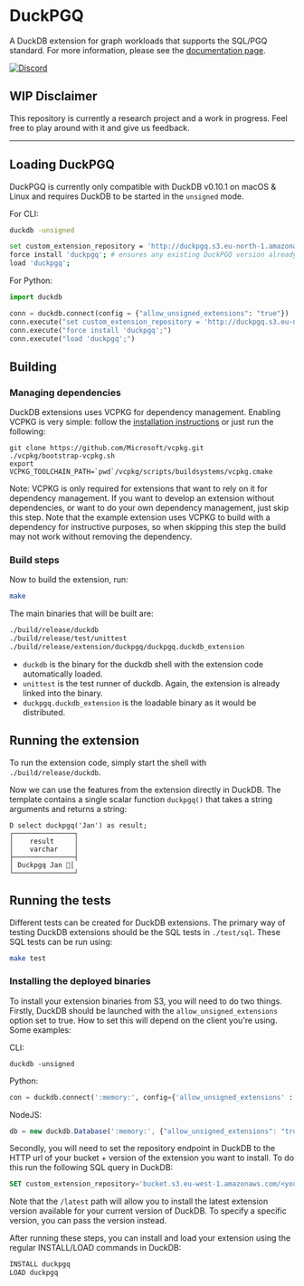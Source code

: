 # DuckPGQ
A DuckDB extension for graph workloads that supports the SQL/PGQ standard. For more information, please see the [documentation page](https://duckpgq.notion.site/duckpgq/b8ac652667964f958bfada1c3e53f1bb?v=3b47a8d44bdf4e0c8b503bf23f1b76f2).

[![Discord](https://discordapp.com/api/guilds/1225369321077866496/widget.png?style=banner3)](https://discord.gg/8X95XHhQB7)
## WIP Disclaimer
This repository is currently a research project and a work in progress. Feel free to play around with it and give us feedback.

---

## Loading DuckPGQ
DuckPGQ is currently only compatible with DuckDB v0.10.1 on macOS & Linux and requires DuckDB to be started in the `unsigned` mode.

For CLI: 
```bash
duckdb -unsigned
```
```bash
set custom_extension_repository = 'http://duckpgq.s3.eu-north-1.amazonaws.com';
force install 'duckpgq'; # ensures any existing DuckPGQ version already installed is overwritten
load 'duckpgq';
```

For Python: 
```python
import duckdb

conn = duckdb.connect(config = {"allow_unsigned_extensions": "true"})
conn.execute("set custom_extension_repository = 'http://duckpgq.s3.eu-north-1.amazonaws.com';")
conn.execute("force install 'duckpgq';")
conn.execute("load 'duckpgq';")
```

## Building
### Managing dependencies
DuckDB extensions uses VCPKG for dependency management. Enabling VCPKG is very simple: follow the [installation instructions](https://vcpkg.io/en/getting-started) or just run the following:
```shell
git clone https://github.com/Microsoft/vcpkg.git
./vcpkg/bootstrap-vcpkg.sh
export VCPKG_TOOLCHAIN_PATH=`pwd`/vcpkg/scripts/buildsystems/vcpkg.cmake
```
Note: VCPKG is only required for extensions that want to rely on it for dependency management. If you want to develop an extension without dependencies, or want to do your own dependency management, just skip this step. Note that the example extension uses VCPKG to build with a dependency for instructive purposes, so when skipping this step the build may not work without removing the dependency.

### Build steps
Now to build the extension, run:
```sh
make
```
The main binaries that will be built are:
```sh
./build/release/duckdb
./build/release/test/unittest
./build/release/extension/duckpgq/duckpgq.duckdb_extension
```
- `duckdb` is the binary for the duckdb shell with the extension code automatically loaded.
- `unittest` is the test runner of duckdb. Again, the extension is already linked into the binary.
- `duckpgq.duckdb_extension` is the loadable binary as it would be distributed.

## Running the extension
To run the extension code, simply start the shell with `./build/release/duckdb`.

Now we can use the features from the extension directly in DuckDB. The template contains a single scalar function `duckpgq()` that takes a string arguments and returns a string:
```
D select duckpgq('Jan') as result;
┌───────────────┐
│    result     │
│    varchar    │
├───────────────┤
│ Duckpgq Jan 🐥│
└───────────────┘
```

## Running the tests
Different tests can be created for DuckDB extensions. The primary way of testing DuckDB extensions should be the SQL tests in `./test/sql`. These SQL tests can be run using:
```sh
make test
```

### Installing the deployed binaries
To install your extension binaries from S3, you will need to do two things. Firstly, DuckDB should be launched with the
`allow_unsigned_extensions` option set to true. How to set this will depend on the client you're using. Some examples:

CLI:
```shell
duckdb -unsigned
```

Python:
```python
con = duckdb.connect(':memory:', config={'allow_unsigned_extensions' : 'true'})
```

NodeJS:
```js
db = new duckdb.Database(':memory:', {"allow_unsigned_extensions": "true"});
```

Secondly, you will need to set the repository endpoint in DuckDB to the HTTP url of your bucket + version of the extension
you want to install. To do this run the following SQL query in DuckDB:
```sql
SET custom_extension_repository='bucket.s3.eu-west-1.amazonaws.com/<your_extension_name>/latest';
```
Note that the `/latest` path will allow you to install the latest extension version available for your current version of
DuckDB. To specify a specific version, you can pass the version instead.

After running these steps, you can install and load your extension using the regular INSTALL/LOAD commands in DuckDB:
```sql
INSTALL duckpgq
LOAD duckpgq
```
